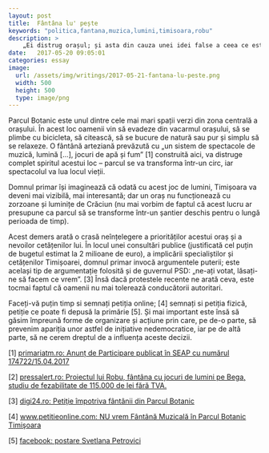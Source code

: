 ```yaml
---
layout: post
title:  Fântâna lu' pește
keywords: "politica,fantana,muzica,lumini,timisoara,robu"
description: >
    „Ei distrug orașul; și asta din cauza unei idei false a ceea ce este patrimoniul – dacă te atingi de o biserică, este un scandal, dar o construcție urâtă, greșit proiectată, se face fără comentarii.” - Eduardo Souto de Moura
date:   2017-05-20 09:05:01
categories: essay
image:  
  url: /assets/img/writings/2017-05-21-fantana-lu-peste.png
  width: 500
  height: 500
  type: image/png
---
```

Parcul Botanic este unul dintre cele mai mari spații verzi din zona centrală a orașului. În acest loc oamenii vin să evadeze din vacarmul orașului, să se plimbe cu bicicleta, să citească, să se bucure de natură sau pur și simplu să se relaxeze. O fântână arteziană prevăzută cu „un sistem de spectacole de muzică, lumină [...], jocuri de apă și fum” [1] construită aici, va distruge complet spiritul acestui loc  – parcul se va transforma într-un circ, iar spectacolul va lua locul vieții.

Domnul primar își imaginează că odată cu acest joc de lumini, Timișoara va deveni mai vizibilă, mai interesantă; dar un oraș nu funcționează cu zorzoane și luminițe de Crăciun (nu mai vorbim de faptul că acest lucru ar presupune ca parcul să se transforme într-un șantier deschis pentru o lungă perioada de timp).

Acest demers arată o crasă neînțelegere a priorităților acestui oraș și a nevoilor cetățenilor lui. În locul unei consultări publice (justificată cel puțin de bugetul estimat la 2 milioane de euro), a implicării specialiștilor și cetățenilor Timișoarei, domnul primar invocă argumentele puterii; este același tip de argumentație folosită și de guvernul PSD: „ne-ați votat, lăsați-ne să facem ce vrem”. [3] Însă dacă protestele recente ne arată ceva, este tocmai faptul că oamenii nu mai tolerează conducătorii autoritari.

Faceți-vă puțin timp si semnați petiția online; [4] semnați si petiția fizică, petiție ce poate fi depusă la primărie [5]. Și mai important este însă să găsim împreună forme de organizare și acțiune prin care, pe de-o parte, să prevenim apariția unor astfel de inițiative nedemocratice, iar pe de altă parte, să ne cerem dreptul de a influența aceste decizii.

[1] [primariatm.ro: Anunț de Participare publicat în SEAP cu numărul 174722/15.04.2017](http://www.primariatm.ro/uploads/files/achizitii_publice_2017/Anunt_part_174722_15_04_2017.pdf)  

[2] [pressalert.ro: Proiectul lui Robu, fântâna cu jocuri de lumini pe Bega, studiu de fezabilitate de 115.000 de lei fără TVA.](http://www.pressalert.ro/2016/05/proiectul-lui-robu-fantana-cu-jocuri-de-lumini-pe-bega-studiu-de-fezabilitate-de-115-000-de-lei-fara-tva-ce-controversa-exista/)  

[3] [digi24.ro: Petiţie împotriva fântânii din Parcul Botanic](http://www.digi24.ro/regional/727309-727309)  

[4] [www.petitieonline.com: NU vrem Fântână Muzicală în Parcul Botanic Timişoara](https://www.petitieonline.com/nu_vrem_fantan_muzical_in_parcul_botanic_timioara#form)  

[5] [facebook: postare Svetlana Petrovici](https://www.facebook.com/svetlana.petrovici/posts/10211567212508871?pnref=story)  
